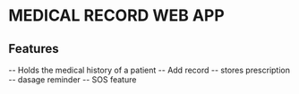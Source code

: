# MEDICAL RECORD WEB APP

## Features
-- Holds the medical history of a patient
-- Add record
-- stores prescription
-- dasage reminder
-- SOS feature
